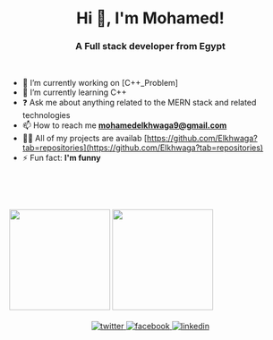 <h1 align="center">Hi 👋, I'm Mohamed!</h1>
<h3 align="center">A Full stack developer from Egypt</h3>
<br/>

- 🔭 I’m currently working on [C++_Problem]
- 🌱 I’m currently learning C++
- ❓ Ask me about anything related to the MERN stack and related technologies
- 📫 How to reach me **mohamedelkhwaga9@gmail.com**
- 👨‍💻 All of my projects are availab [https://github.com/Elkhwaga?tab=repositories](https://github.com/Elkhwaga?tab=repositories)
- ⚡ Fun fact: **I'm funny**
<br/>

##
<br/>
<div>
  <img height="180em" src="https://github-readme-stats.vercel.app/api?username=Elkhwaga&show_icons=true&theme=react&include_all_commits=false&count_private=false&layout=compact&hide_border=true" />
  
  <img height="180em" src="https://github-readme-stats.vercel.app/api/top-langs/?username=Elkhwaga&theme=react&hide_border=true&include_all_commits=false&count_private=false&layout=compact" style="margin-left: auto" />
</div>
<br/>
<div align="center">
  <a href="https://twitter.com/Mohamed82876773" target="_blank">
  <img src=https://img.shields.io/badge/twitter-%2300acee.svg?&style=for-the-badge&logo=twitter&logoColor=white alt=twitter style="margin-bottom: 5px;" />
  </a>
  <a href="https://www.facebook.com/mohamed.elkhwaga.79" target="_blank">
  <img src=https://img.shields.io/badge/facebook-%232E87FB.svg?&style=for-the-badge&logo=facebook&logoColor=white alt=facebook style="margin-bottom: 5px;" />
  </a>
  <a href="https://linkedin.com/in/mohamed-khaled-5b7387159" target="_blank">
  <img src=https://img.shields.io/badge/linkedin-%231E77B5.svg?&style=for-the-badge&logo=linkedin&logoColor=white alt=linkedin style="margin-bottom: 5px;" />
  </a>  
</div>  
